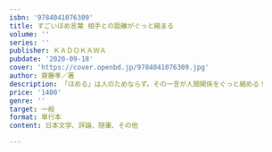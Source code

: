 ```yaml
---
isbn: '9784041076309'
title: すごいほめ言葉 相手との距離がぐっと縮まる
volume: ''
series: ''
publisher: ＫＡＤＯＫＡＷＡ
pubdate: '2020-09-18'
cover: 'https://cover.openbd.jp/9784041076309.jpg'
author: 齋藤孝／著
description: 「ほめる」は人のためならず。その一言が人間関係をぐっと縮める！
price: '1400'
genre: ''
target: 一般
format: 単行本
content: 日本文学、評論、随筆、その他

---
```

